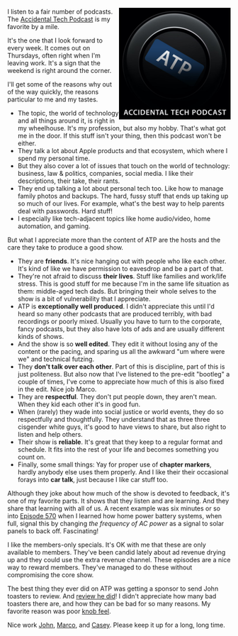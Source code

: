 <!--
.. title: My Love Letter to ATP
.. slug: atp
.. date: 2024-02-12 17:00:00 UTC-08:00
.. tags: 
.. category: podcasts
.. link: 
.. description: Sef's favorite, the Accidental Tech Podcast.
.. type: text
-->

<img style="float:right" class="postimage" src="/f/atp.png"
     alt="ATP Podcast Art" width=50%>

I listen to a fair number of podcasts. The [Accidental Tech
Podcast][a] is my favorite by a mile.

It's the one that I look forward to every week. It comes out on
Thursdays, often right when I'm leaving work. It's a sign that
the weekend is right around the corner.

I'll get some of the reasons why out of the way quickly, the reasons
particular to me and my tastes.

- The topic, the world of technology and all things around it,
  is right in my wheelhouse. It's my profession, but also my hobby.
  That's what got me in the door. If this stuff isn't your thing,
  then this podcast won't be either.
- They talk a lot about Apple products and that ecosystem, which
  where I spend my personal time.
- But they also cover a lot of issues that touch on the world of
  technology: business, law & politics, companies, social media.
  I like their descriptions, their take, their rants.
- They end up talking a lot about personal tech too. Like how to
  manage family photos and backups. The hard, fussy stuff that ends
  up taking up so much of our lives. For example, what's the best
  way to help parents deal with passwords. Hard stuff!
- I especially like tech-adjacent topics like home audio/video,
  home automation, and gaming.

But what I appreciate more than the content of ATP are the
hosts and the care they take to produce a good show.

- They are **friends**. It's nice hanging out with people
  who like each other. It's kind of like we have permission
  to eavesdrop and be a part of that.
- They're not afraid to discuss **their lives**.
  Stuff like families and work/life stress.
  This is good stuff for me because I'm in the same life
  situation as them: middle-aged tech dads.
  But bringing their whole selves
  to the show is a bit of vulnerability that I appreciate.
- ATP is **exceptionally well produced**. I didn't
  appreciate this until I'd heard so many other podcasts that
  are produced terribly, with bad recordings or poorly mixed.
  Usually you have to turn to the corporate, fancy
  podcasts, but they also have lots of ads and are
  usually different kinds of shows.
- And the show is so **well edited**. They edit it without
  losing any of the content or the pacing, and sparing us all the
  awkward "um where were we" and technical futzing.
- They **don't talk over each other**. Part of this is discipline,
  part of this is just politeness. But also now that I've listened
  to the pre-edit "bootleg" a couple of times, I've come to appreciate
  how much of this is also fixed in the edit.  Nice job Marco.
- They are **respectful**.  They don't put people down, they aren't
  mean.  When they kid each other it's in good fun.
- When (rarely) they wade into social justice or
  world events, they do so respectfully and thoughtfully.
  They understand that as three three cisgender white guys,
  it's good to have views to share, but also right to listen
  and help others.
- Their show is **reliable**. It's great that they keep to a
  regular format and schedule. It fits into the rest of your life
  and becomes something you count on.
- Finally, some small things: Yay for proper use of
  **chapter markers**, hardly anybody else uses them properly.
  And I like their
  their occasional forays into **car talk**, just because I like car
  stuff too.

Although they joke about how much of the show is devoted to feedback,
it's one of my favorite parts. It shows that they listen and are
learning.  And they share that learning with all of us. A recent
example was six minutes or so into [Episode 570][570] when I learned
how home power battery systems, when full, signal this by changing
_the frequency of AC power_ as a signal to solar panels to back off.
Fascinating!

I like the members-only specials. It's OK with me that these are
only available to members. They've been candid lately about ad
revenue drying up and they could use the extra revenue channel.
These episodes are a nice way to reward members. They've managed
to do these without compromising the core show.

The best thing they ever did on ATP was getting a sponsor to send John
toasters to review. And [review he did][t]! I didn't appreciate how
many bad toasters there are, and how they can be bad for so many
reasons. My favorite reason was poor [knob feel][k].

Nice work [John][js], [Marco][ma], and [Casey][cl].
Please keep it up for a long, long time.

[a]: https://atp.fm/ 
[570]: https://atp.fm/570
[t]: https://www.caseyliss.com/2015/9/10/siracusa-on-toasters
[k]: https://www.youtube.com/user/knobfeel
[l]: https://www.youtube.com/watch?v=OADhKjNz8mI
[js]: https://hypercritical.co/
[ma]: https://marco.org/
[cl]: https://caseyliss.com/

